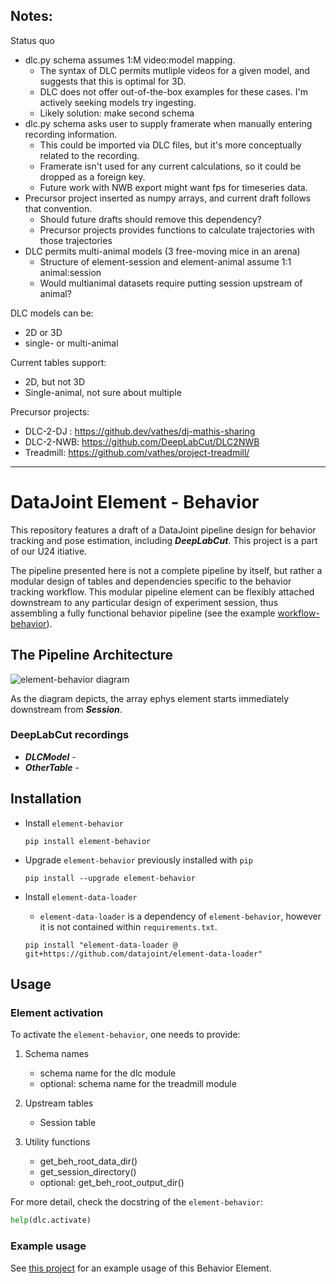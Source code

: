 ## Notes:

Status quo
- dlc.py schema assumes 1:M video:model mapping.
   - The syntax of DLC permits mutliple videos for a given model, and suggests that this is optimal for 3D.
   - DLC does not offer out-of-the-box examples for these cases. I'm actively seeking models try ingesting.
   - Likely solution: make second schema
- dlc.py schema asks user to supply framerate when manually entering recording information.
   - This could be imported via DLC files, but it's more conceptually related to the recording.
   - Framerate isn't used for any current calculations, so it could be dropped as a foreign key.
   - Future work with NWB export might want fps for timeseries data.
- Precursor project inserted as numpy arrays, and current draft follows that convention.
    - Should future drafts should remove this dependency?
    - Precursor projects provides functions to calculate trajectories with those trajectories
- DLC permits multi-animal models (3 free-moving mice in an arena)
   - Structure of element-session and element-animal assume 1:1 animal:session
   - Would multianimal datasets require putting session upstream of animal?

DLC models can be:
- 2D or 3D
- single- or multi-animal

Current tables support:
- 2D, but not 3D
- Single-animal, not sure about multiple


Precursor projects:
- DLC-2-DJ : https://github.dev/vathes/dj-mathis-sharing
- DLC-2-NWB: https://github.com/DeepLabCut/DLC2NWB
- Treadmill: https://github.com/vathes/project-treadmill/

***

# DataJoint Element - Behavior

This repository features a draft of a DataJoint pipeline design for behavior tracking and pose estimation, including ***DeepLabCut***. This project is a part of our U24 itiative.

The pipeline presented here is not a complete pipeline by itself, but rather a modular design of tables and dependencies specific to the behavior tracking workflow. This modular pipeline element can be flexibly attached downstream to any particular design of experiment session, thus assembling a fully functional
behavior pipeline (see the example [workflow-behavior](https://github.com/datajoint/workflow-behavior)).

## The Pipeline Architecture

![element-behavior diagram](images/MISSING_DIAGRAM.svg)

As the diagram depicts, the array ephys element starts immediately downstream from ***Session***.

### DeepLabCut recordings

+ ***DLCModel*** -
+ ***OtherTable*** -


## Installation

+ Install `element-behavior`
    ```
    pip install element-behavior
    ```

+ Upgrade `element-behavior` previously installed with `pip`
    ```
    pip install --upgrade element-behavior
    ```

+ Install `element-data-loader`

    + `element-data-loader` is a dependency of `element-behavior`, however it is not contained within `requirements.txt`.

    ```
    pip install "element-data-loader @ git+https://github.com/datajoint/element-data-loader"
    ```

## Usage

### Element activation

To activate the `element-behavior`, one needs to provide:

1. Schema names
    + schema name for the dlc module
    + optional: schema name for the treadmill module

2. Upstream tables
    + Session table

3. Utility functions
    + get_beh_root_data_dir()
    + get_session_directory()
    + optional: get_beh_root_output_dir()

For more detail, check the docstring of the `element-behavior`:
```python
help(dlc.activate)
```
### Example usage

See [this project](https://github.com/datajoint/workflow-behavior) for an example usage of this Behavior Element.

